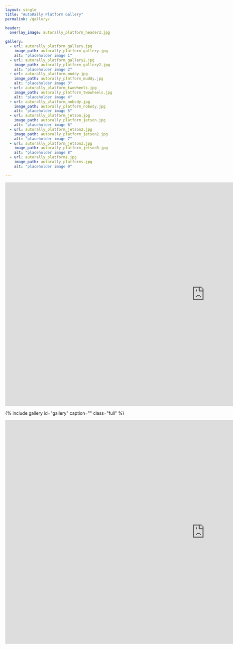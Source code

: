 ```yaml
---
layout: single
title: "AutoRally Platform Gallery"
permalink: /gallery/

header:
  overlay_image: autorally_platform_header2.jpg

gallery:
  - url: autorally_platform_gallery.jpg
    image_path: autorally_platform_gallery.jpg
    alt: "placeholder image 1"
  - url: autorally_platform_gallery2.jpg
    image_path: autorally_platform_gallery2.jpg
    alt: "placeholder image 2"
  - url: autorally_platform_muddy.jpg
    image_path: autorally_platform_muddy.jpg
    alt: "placeholder image 3"
  - url: autorally_platform_twowheels.jpg
    image_path: autorally_platform_twowheels.jpg
    alt: "placeholder image 4"
  - url: autorally_platform_nobody.jpg
    image_path: autorally_platform_nobody.jpg
    alt: "placeholder image 5"
  - url: autorally_platform_jetson.jpg
    image_path: autorally_platform_jetson.jpg
    alt: "placeholder image 6"
  - url: autorally_platform_jetson2.jpg
    image_path: autorally_platform_jetson2.jpg
    alt: "placeholder image 7"
  - url: autorally_platform_jetson3.jpg
    image_path: autorally_platform_jetson3.jpg
    alt: "placeholder image 8"
  - url: autorally_platforms.jpg
    image_path: autorally_platforms.jpg
    alt: "placeholder image 9"

---
```


<iframe width="1280" height="720" src="https://youtube.com/embed/1AR2-OHCxsQ" frameborder="0"></iframe>

{% include gallery id="gallery" caption="" class="full" %}

<iframe width="1280" height="720" src="https://www.youtube.com/embed/FbcGs-XoiUw" frameborder="0"></iframe>
